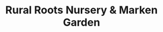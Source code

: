 ---
title: "Rural Roots Nursery & Marken Garden"
url: /stayner/rural-roots-nursery-and-marken-garden/
shop: farm
---